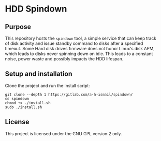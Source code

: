 # HDD Spindown

## Purpose

This repository hosts the `spindown` tool, a simple service that can keep track of disk activity and issue standby command to disks after a specified timeout.
Some Hard disk drives firmware does not honor Linux's disk APM, which leads to disks never spinning down on idle. This leads to a constant noise, power waste and possibly impacts the HDD lifespan.

## Setup and installation

Clone the project and run the install script:
```
git clone --depth 1 https://gitlab.com/a-h-ismail/spindown/
cd spindown
chmod +x ./install.sh
sudo ./install.sh
```

## License
This project is licensed under the GNU GPL version 2 only.
